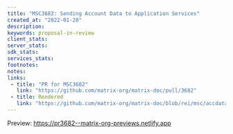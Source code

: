 ```yaml
---
title: "MSC3682: Sending Account Data to Application Services"
created_at: "2022-01-28"
description:
keywords: proposal-in-review
client_stats:
server_stats:
sdk_stats:
services_stats:
footnotes:
notes:
links:
 - title: "PR for MSC3682"
   link: "https://github.com/matrix-org/matrix-doc/pull/3682"
 - title: Rendered
   link: "https://github.com/matrix-org/matrix-doc/blob/rei/msc/accdata_ases/proposals/3682-account-data-for-application-services.md"
---
```





<!-- Replace -->
Preview: https://pr3682--matrix-org-previews.netlify.app
<!-- Replace -->

